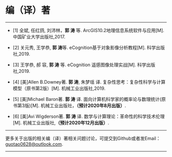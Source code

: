 # 编（译）著
---------------------------------------------

- [1] 全斌, 任红鸽, 刘沛林，**郭 涛** 等. ArcGIS10.2地理信息系统软件与应用[M]. 中国矿业大学出版社,2017.

- [2] 关元秀, 王学恭, **郭 涛**等. eCognition基于对象影像分析教程[M]. 科学出版社,2019.

- [3] 王学恭, 郝 容, **郭 涛** 等. eCognition 遥感图像处理实战[M]. 科学出版社,2019.

- [4] [美]Allen B.Downey著. **郭 涛**, 朱梦瑶 译. 复杂性思考：复杂性科学与计算模型（原书第2版）[M]. 机械工业出版社,2019.

- [5] [美]Michael Baron著. **郭 涛** 译. 面向计算机科学家的概率论与数理统计(原书第3版)[M]. 机械工业出版社，**（预计2020年8月出版）**.

- [6]  [美]Avi Wigderson著. **郭 涛** 译. 数学与计算理论：革命性的科学技术伦理[M]. 机械工业出版社,**（预计2020年12月出版）**.

---------------------------------------------------

更多关于出版的相关编（译）著相关问题讨论，可提交到Github或者发Email：guotao0628@outlook.com.

-------------------------------------------------------
